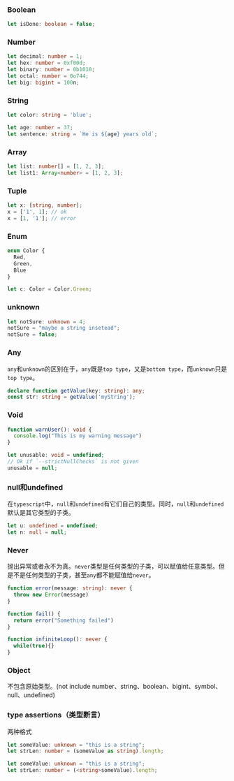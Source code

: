 ### Boolean
```typescript
let isDone: boolean = false;
```
### Number
```typescript
let decimal: number = 1;
let hex: number = 0xf00d;
let binary: number = 0b1010;
let octal: number = 0o744;
let big: bigint = 100n;
```
### String
```typescript
let color: string = 'blue';

let age: number = 37;
let sentence: string = `He is ${age} years old`;
```
### Array
```typescript
let list: number[] = [1, 2, 3];
let list1: Array<number> = [1, 2, 3];
```
### Tuple
```typescript
let x: [string, number];
x = ['1', 1]; // ok
x = [1, '1']; // error
```
### Enum
```typescript
enum Color {
  Red,
  Green,
  Blue
}

let c: Color = Color.Green;
```
### unknown
```typescript
let notSure: unknown = 4;
notSure = "maybe a string insetead";
notSure = false;
```
### Any
`any`和`unknown`的区别在于，`any`既是`top type`，又是`bottom type`，而`unknown`只是`top type`。
```typescript
declare function getValue(key: string): any;
const str: string = getValue('myString');
```
### Void
```typescript
function warnUser(): void {
  console.log("This is my warning message")
}

let unusable: void = undefined;
// Ok if `--strictNullChecks` is not given
unusable = null;
```
### null和undefined
在`typescript`中，`null`和`undefined`有它们自己的类型。同时，`null`和`undefined`默认是其它类型的子类。
```typescript
let u: undefined = undefined;
let n: null = null;
```
### Never
抛出异常或者永不为真。`never`类型是任何类型的子类，可以赋值给任意类型。但是不是任何类型的子类，甚至`any`都不能赋值给`never`。
```typescript
function error(message: string): never {
  throw new Error(message)
}

function fail() {
  return error("Something failed")
}

function infiniteLoop(): never {
  while(true){}
}
```
### Object
不包含原始类型。(not include number、string、boolean、bigint、symbol、null、undefined)
### type assertions（类型断言）
两种格式
```typescript
let someValue: unknown = "this is a string";
let strLen: number = (someValue as string).length;

let someValue: unknown = "this is a string";
let strLen: number = (<string>someValue).length;
```